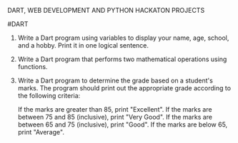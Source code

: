   DART, WEB DEVELOPMENT AND PYTHON HACKATON PROJECTS

  #DART
  1. Write a Dart program using variables to display your name, age, school, and a hobby. Print it in one logical     sentence.
  2. Write a Dart program that performs two mathematical operations using functions.
  3. Write a Dart program to determine the grade based on a student's marks. The program should print out the   appropriate grade according to the following criteria:

      If the marks are greater than 85, print "Excellent".
      If the marks are between 75 and 85 (inclusive), print "Very Good".
      If the marks are between 65 and 75 (inclusive), print "Good".
      If the marks are below 65, print "Average".
